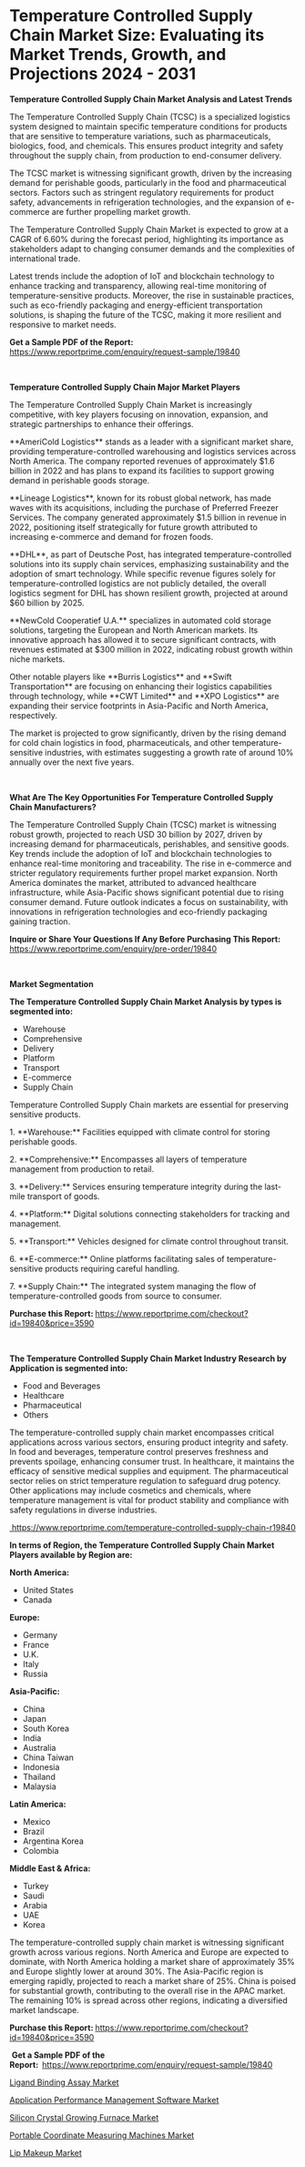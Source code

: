 <p><h1>Temperature Controlled Supply Chain Market Size: Evaluating its Market Trends, Growth, and Projections 2024 - 2031</h1></p><p><strong>Temperature Controlled Supply Chain Market Analysis and Latest Trends</strong></p>
<p><p>The Temperature Controlled Supply Chain (TCSC) is a specialized logistics system designed to maintain specific temperature conditions for products that are sensitive to temperature variations, such as pharmaceuticals, biologics, food, and chemicals. This ensures product integrity and safety throughout the supply chain, from production to end-consumer delivery. </p><p>The TCSC market is witnessing significant growth, driven by the increasing demand for perishable goods, particularly in the food and pharmaceutical sectors. Factors such as stringent regulatory requirements for product safety, advancements in refrigeration technologies, and the expansion of e-commerce are further propelling market growth. </p><p>The Temperature Controlled Supply Chain Market is expected to grow at a CAGR of 6.60% during the forecast period, highlighting its importance as stakeholders adapt to changing consumer demands and the complexities of international trade. </p><p>Latest trends include the adoption of IoT and blockchain technology to enhance tracking and transparency, allowing real-time monitoring of temperature-sensitive products. Moreover, the rise in sustainable practices, such as eco-friendly packaging and energy-efficient transportation solutions, is shaping the future of the TCSC, making it more resilient and responsive to market needs.</p></p>
<p><strong>Get a Sample PDF of the Report:&nbsp;</strong> <a href="https://www.reportprime.com/enquiry/request-sample/19840?utm_campaign=1789&utm_medium=2&utm_source=Github&utm_content=ia&utm_term=02122024&utm_id=temperature-controlled-supply-chain">https://www.reportprime.com/enquiry/request-sample/19840</a></p>
<p>&nbsp;</p>
<p><strong>Temperature Controlled Supply Chain Major Market Players</strong></p>
<p><p>The Temperature Controlled Supply Chain Market is increasingly competitive, with key players focusing on innovation, expansion, and strategic partnerships to enhance their offerings. </p><p>**AmeriCold Logistics** stands as a leader with a significant market share, providing temperature-controlled warehousing and logistics services across North America. The company reported revenues of approximately $1.6 billion in 2022 and has plans to expand its facilities to support growing demand in perishable goods storage.</p><p>**Lineage Logistics**, known for its robust global network, has made waves with its acquisitions, including the purchase of Preferred Freezer Services. The company generated approximately $1.5 billion in revenue in 2022, positioning itself strategically for future growth attributed to increasing e-commerce and demand for frozen foods.</p><p>**DHL**, as part of Deutsche Post, has integrated temperature-controlled solutions into its supply chain services, emphasizing sustainability and the adoption of smart technology. While specific revenue figures solely for temperature-controlled logistics are not publicly detailed, the overall logistics segment for DHL has shown resilient growth, projected at around $60 billion by 2025.</p><p>**NewCold Cooperatief U.A.** specializes in automated cold storage solutions, targeting the European and North American markets. Its innovative approach has allowed it to secure significant contracts, with revenues estimated at $300 million in 2022, indicating robust growth within niche markets.</p><p>Other notable players like **Burris Logistics** and **Swift Transportation** are focusing on enhancing their logistics capabilities through technology, while **CWT Limited** and **XPO Logistics** are expanding their service footprints in Asia-Pacific and North America, respectively.</p><p>The market is projected to grow significantly, driven by the rising demand for cold chain logistics in food, pharmaceuticals, and other temperature-sensitive industries, with estimates suggesting a growth rate of around 10% annually over the next five years.</p></p>
<p>&nbsp;</p>
<p><strong>What Are The Key Opportunities For Temperature Controlled Supply Chain Manufacturers?</strong></p>
<p><p>The Temperature Controlled Supply Chain (TCSC) market is witnessing robust growth, projected to reach USD 30 billion by 2027, driven by increasing demand for pharmaceuticals, perishables, and sensitive goods. Key trends include the adoption of IoT and blockchain technologies to enhance real-time monitoring and traceability. The rise in e-commerce and stricter regulatory requirements further propel market expansion. North America dominates the market, attributed to advanced healthcare infrastructure, while Asia-Pacific shows significant potential due to rising consumer demand. Future outlook indicates a focus on sustainability, with innovations in refrigeration technologies and eco-friendly packaging gaining traction.</p></p>
<p><strong>Inquire or Share Your Questions If Any Before Purchasing This Report:</strong> <a href="https://www.reportprime.com/enquiry/pre-order/19840?utm_campaign=1789&utm_medium=2&utm_source=Github&utm_content=ia&utm_term=02122024&utm_id=temperature-controlled-supply-chain">https://www.reportprime.com/enquiry/pre-order/19840</a></p>
<p>&nbsp;</p>
<p><strong>Market Segmentation</strong></p>
<p><strong>The Temperature Controlled Supply Chain Market Analysis by types is segmented into:</strong></p>
<p><ul><li>Warehouse</li><li>Comprehensive</li><li>Delivery</li><li>Platform</li><li>Transport</li><li>E-commerce</li><li>Supply Chain</li></ul></p>
<p><p>Temperature Controlled Supply Chain markets are essential for preserving sensitive products. </p><p>1. **Warehouse:** Facilities equipped with climate control for storing perishable goods. </p><p>2. **Comprehensive:** Encompasses all layers of temperature management from production to retail. </p><p>3. **Delivery:** Services ensuring temperature integrity during the last-mile transport of goods. </p><p>4. **Platform:** Digital solutions connecting stakeholders for tracking and management. </p><p>5. **Transport:** Vehicles designed for climate control throughout transit. </p><p>6. **E-commerce:** Online platforms facilitating sales of temperature-sensitive products requiring careful handling. </p><p>7. **Supply Chain:** The integrated system managing the flow of temperature-controlled goods from source to consumer.</p></p>
<p><strong>Purchase this Report:&nbsp;</strong><a href="https://www.reportprime.com/checkout?id=19840&price=3590&utm_campaign=1789&utm_medium=2&utm_source=Github&utm_content=ia&utm_term=02122024&utm_id=temperature-controlled-supply-chain">https://www.reportprime.com/checkout?id=19840&price=3590</a></p>
<p>&nbsp;</p>
<p><strong>The Temperature Controlled Supply Chain Market Industry Research by Application is segmented into:</strong></p>
<p><ul><li>Food and Beverages</li><li>Healthcare</li><li>Pharmaceutical</li><li>Others</li></ul></p>
<p><p>The temperature-controlled supply chain market encompasses critical applications across various sectors, ensuring product integrity and safety. In food and beverages, temperature control preserves freshness and prevents spoilage, enhancing consumer trust. In healthcare, it maintains the efficacy of sensitive medical supplies and equipment. The pharmaceutical sector relies on strict temperature regulation to safeguard drug potency. Other applications may include cosmetics and chemicals, where temperature management is vital for product stability and compliance with safety regulations in diverse industries.</p></p>
<p><a href="https://www.reportprime.com/temperature-controlled-supply-chain-r19840?utm_campaign=1789&utm_medium=2&utm_source=Github&utm_content=ia&utm_term=02122024&utm_id=temperature-controlled-supply-chain">&nbsp;https://www.reportprime.com/temperature-controlled-supply-chain-r19840</a></p>
<p><strong>In terms of Region, the Temperature Controlled Supply Chain Market Players available by Region are:</strong></p>
<p>
    <p> <strong> North America: </strong>
        <ul>
            <li>United States</li>
            <li>Canada</li>
        </ul>
        </p> 
    <p> <strong> Europe: </strong>
        <ul>
            <li>Germany</li>
            <li>France</li>
            <li>U.K.</li>
            <li>Italy</li>
            <li>Russia</li>
        </ul>
        </p> 
    <p> <strong> Asia-Pacific: </strong>
        <ul>
            <li>China</li>
            <li>Japan</li>
            <li>South Korea</li>
            <li>India</li>
            <li>Australia</li>
            <li>China Taiwan</li>
            <li>Indonesia</li>
            <li>Thailand</li>
            <li>Malaysia</li>
        </ul>
        </p> 
    <p> <strong> Latin America: </strong>
        <ul>
            <li>Mexico</li>
            <li>Brazil</li>
            <li>Argentina Korea</li>
            <li>Colombia</li>
        </ul>
        </p> 
    <p> <strong> Middle East & Africa: </strong>
        <ul>
            <li>Turkey</li>
            <li>Saudi</li>
            <li>Arabia</li>
            <li>UAE</li>
            <li>Korea</li>
        </ul>
    </p>
    </p>
<p><p>The temperature-controlled supply chain market is witnessing significant growth across various regions. North America and Europe are expected to dominate, with North America holding a market share of approximately 35% and Europe slightly lower at around 30%. The Asia-Pacific region is emerging rapidly, projected to reach a market share of 25%. China is poised for substantial growth, contributing to the overall rise in the APAC market. The remaining 10% is spread across other regions, indicating a diversified market landscape.</p></p>
<p><strong>Purchase this Report: </strong><a href="https://www.reportprime.com/checkout?id=19840&price=3590&utm_campaign=1789&utm_medium=2&utm_source=Github&utm_content=ia&utm_term=02122024&utm_id=temperature-controlled-supply-chain">https://www.reportprime.com/checkout?id=19840&price=3590</a></p>
<p>&nbsp;<strong>Get a Sample PDF of the Report:&nbsp;&nbsp;</strong><a href="https://www.reportprime.com/enquiry/request-sample/19840?utm_campaign=1789&utm_medium=2&utm_source=Github&utm_content=ia&utm_term=02122024&utm_id=temperature-controlled-supply-chain">https://www.reportprime.com/enquiry/request-sample/19840</a></p>
<p><strong></strong></p>
<p><p><a href="https://issuu.com/reportprime-2/docs/ligand-binding-assay-market-size-2030.pptx?utm_campaign=1789&utm_medium=2&utm_source=Github&utm_content=ia&utm_term=02122024&utm_id=temperature-controlled-supply-chain">Ligand Binding Assay Market</a></p><p><a href="https://www.linkedin.com/pulse/rapid-growth-global-application-performance-management-software-ujxnf?utm_campaign=1789&utm_medium=2&utm_source=Github&utm_content=ia&utm_term=02122024&utm_id=temperature-controlled-supply-chain">Application Performance Management Software Market</a></p><p><a href="https://www.linkedin.com/pulse/silicon-crystal-growing-furnace-industry-insights-report-ea0of?utm_campaign=1789&utm_medium=2&utm_source=Github&utm_content=ia&utm_term=02122024&utm_id=temperature-controlled-supply-chain">Silicon Crystal Growing Furnace Market</a></p><p><a href="https://www.linkedin.com/pulse/analysis-global-portable-coordinate-measuring-machines-market-su2cf?utm_campaign=1789&utm_medium=2&utm_source=Github&utm_content=ia&utm_term=02122024&utm_id=temperature-controlled-supply-chain">Portable Coordinate Measuring Machines Market</a></p><p><a href="https://issuu.com/reportprime-2/docs/lip-makeup-market-size-2030.pptx?utm_campaign=1789&utm_medium=2&utm_source=Github&utm_content=ia&utm_term=02122024&utm_id=temperature-controlled-supply-chain">Lip Makeup Market</a></p></p>